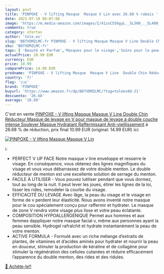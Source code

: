 ```yaml
---
layout: post
title: 'PINPOXE - V lifting Masque  Masque V Lin avec 26.68 % rabais '
date: 2021-07-18 06:07:08
image: 'https://m.media-amazon.com/images/I/41zuC5S6gyL._SL500_._SL400_.jpg'
comments: true
category: ofertas
author: 'tole.es'
slug: 'B07VDMZLMC-fr PINPOXE - V lifting Masque Masque V Line Double Chin...'
sku: 'B07VDMZLMC-fr'
tags: [ 'Beauté et Parfum','Masques pour le visage','Soins pour la peau','Soins pour le visage','pinpoxe', ]
actualPrice: 10.99 EUR
currency: EUR
price: 10.99
comparePrice: 14.99 EUR
prodname: 'PINPOXE - V lifting Masque  Masque V Line  Double Chin Réducteur  Masque de levage en V pour masque de levage à double couche intense  Soulever Masque Hydratant Raffermissant Anti-vieillissement'
country: 'fr'
flag: '🇫🇷'
brand: 'PINPOXE'
buyurl: 'https://www.amazon.fr/dp/B07VDMZLMC/?tag=tolees0d-21'
descuento: '26.68'
average: '10.99'
---
```


C'est en vente [PINPOXE - V lifting Masque  Masque V Line  Double Chin Réducteur  Masque de levage en V pour masque de levage à double couche intense  Soulever Masque Hydratant Raffermissant Anti-vieillissement](https://www.amazon.fr/dp/B07VDMZLMC/?tag=tolees0d-21)  à  26.68 % de réduction, prix final  10.99 EUR (original: 14.99 EUR) ici:

[![PINPOXE - V lifting Masque  Masque V Lin](https://m.media-amazon.com/images/I/41zuC5S6gyL._SL500_._SL400_.jpg)](https://www.amazon.fr/dp/B07VDMZLMC/?tag=tolees0d-21)

ℹ️:

- PERFECT V UP FACE Notre masque v line enveloppe et resserre le visage. En conséquence, vous obtenez des lignes magnifiques du visage et vous vous débarrassez de votre double menton. Le double réducteur de menton est une excellente solution de serrage du menton.
- FACILE À UTILISER - Vous pouvez lutiliser pendant que vous dormez, tout au long de la nuit. Il peut lever les joues, étirer les lignes de la loi, lisser les rides, remodeler la courbe du visage.
- EFFICACITÉ DU LEVAGE Avec lâge, la peau du visage et le visage en forme de v perdent leur élasticité. Nous avons inventé notre masque pour le cou spécialement conçu pour raffermir et hydrater. Le masque de zone V rendra votre visage plus lisse et votre peau éclatante.
- COMPOSITION HYPOALLERGENIQUE Permet aux hommes et aux femmes dappliquer notre masque facial v, même aux personnes ayant la peau sensible. Hydrogel rafraîchit et hydrate instantanément la peau de votre menton.
- ACTIVE FORMULA - Formulé avec un riche mélange d’extraits de plantes, de vitamines et d’acides aminés pour hydrater et nourrir la peau en douceur, stimuler la production de kératine et de collagène pour stimuler la régénération des cellules cutanées et réduire efficacement l’apparence du double menton, des rides et des ridules.

[🛒 Achète-le!!](https://www.amazon.fr/dp/B07VDMZLMC/?tag=tolees0d-21)

